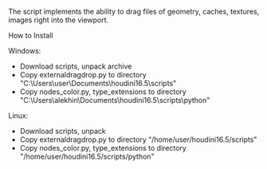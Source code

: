 The script implements the ability to drag files of geometry, caches, textures, images right into the viewport.

How to Install

Windows:
 - Download scripts, unpack archive
 - Copy externaldragdrop.py to directory "C:\Users\user\Documents\houdini16.5\scripts"
 - Copy nodes_color.py, type_extensions to directory "C:\Users\alekhin\Documents\houdini16.5\scripts\python"

 Linux:
 - Download scripts, unpack
 - Copy externaldragdrop.py to directory "/home/user/houdini16.5/scripts"
 - Copy nodes_color.py, type_extensions to directory "/home/user/houdini16.5/scripts/python"
